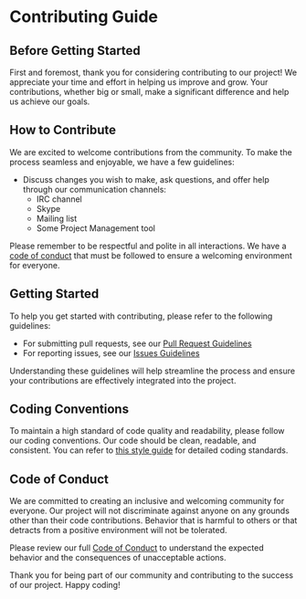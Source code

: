 # Contributing Guide

## Before Getting Started

First and foremost, thank you for considering contributing to our project! We appreciate your time and effort in helping us improve and grow. Your contributions, whether big or small, make a significant difference and help us achieve our goals.

## How to Contribute

We are excited to welcome contributions from the community. To make the process seamless and enjoyable, we have a few guidelines:

- Discuss changes you wish to make, ask questions, and offer help through our communication channels:
  - IRC channel
  - Skype
  - Mailing list
  - Some Project Management tool

Please remember to be respectful and polite in all interactions. We have a [code of conduct](CODE_OF_CONDUCT.md) that must be followed to ensure a welcoming environment for everyone.

## Getting Started

To help you get started with contributing, please refer to the following guidelines:

- For submitting pull requests, see our [Pull Request Guidelines](.github/PULL_REQUEST_TEMPLATE.md)
- For reporting issues, see our [Issues Guidelines](https://github.com/Wiresense/wiresense.js/issues/new/choose)

Understanding these guidelines will help streamline the process and ensure your contributions are effectively integrated into the project.

## Coding Conventions

To maintain a high standard of code quality and readability, please follow our coding conventions. Our code should be clean, readable, and consistent. You can refer to [this style guide](https://github.com/airbnb/javascript) for detailed coding standards.

## Code of Conduct

We are committed to creating an inclusive and welcoming community for everyone. Our project will not discriminate against anyone on any grounds other than their code contributions. Behavior that is harmful to others or that detracts from a positive environment will not be tolerated.

Please review our full [Code of Conduct](CODE_OF_CONDUCT.md) to understand the expected behavior and the consequences of unacceptable actions.

Thank you for being part of our community and contributing to the success of our project. Happy coding!
